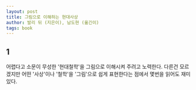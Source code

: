 ```yaml
---
layout: post
title: 그림으로 이해하는 현대사상
author: 발리 뒤 (지은이), 남도현 (옮긴이)
tags: book
---
```


## 1
어렵다고 소문이 무성한 '현대철학'을 그림으로 이해시켜 주려고 노력한다. 다른건 모르겠지만 어떤 '사상'이나 '철학'을 '그림'으로 쉽게 표현한다는 점에서 몇번을 읽어도 재미있다.
